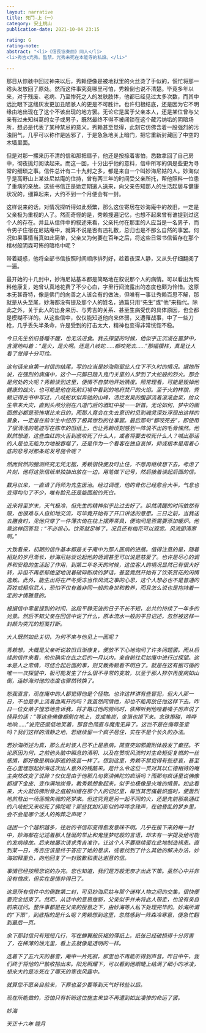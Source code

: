 ```yaml
---
layout: narrative
title: 死鬥-上（一）
category: 安土桃山
publication-date: 2021-10-04 23:15

rating: G
rating-note:
abstract: "<li>《信長協奏曲》同人</li>
<li>秀吉x光秀。監禁。光秀未死在本能寺的私設。</li>"

---
```

那日从惊骇中回过神来以后，秀赖便像是被地狱里的火丝烫了手似的，慌忙将那一绺头发放回了原处。然而这件事究竟哪里可怕，秀赖倒也说不清楚。毕竟多年以来，对于残废、老病、乃至惨死之人的发肤肢体，他都已经见过太多次数，而其中远比眼下这缕灰发更加丑陋骇人的更是不可胜计。也许归根结底，还是因为它不明缘由地出现在了这个不该出现的地方罢。无论它是属于父亲本人，还是某位曾与父亲有过未知纠葛的女子或男子，既然最终不得不被闭锁在这个藏污纳垢的阴暗场所，想必是代表了某种禁忌的意义。秀赖甚至觉得，此刻它仿佛含着一股强烈的污浊阴气，几乎可以称作是凶邪了，于是急急地关上暗门，把它重新封藏回了中空的木墙里面。
 
但是对那一摞来历不清的信和那把扇子，他还是按捺着害怕，悉数拿回了自己房中，彻夜挑灯阅读起来。而这一回，十分出乎他的意料，信中所写的俱是些更为寻常的细琐之事。信件总计有二十九封之多，都是来自一个叫妙海尼姑的人。妙海似乎是高野山上某处尼姑庵的住持，曾有两三年的时间受父亲所托，帮他照料一位患了重病的亲故。这些书信正是她定期遣人送来，向父亲告知那人的生活起居与健康状况的，细算起来，大约不到一个月便会有一封。
 
这样说来的话，对情况探听得如此频繁，那么这位寄居在妙海庵中的故旧，一定是父亲极为重视的人了。然而奇怪的是，秀赖搜遍记忆，也想不起来曾有谁提到过这个人的存在。并且从信件中的叙述来看，父亲托付在那里的人应当是一名男子，而令男子住宿在尼姑庵中，就算不说是否有违礼数，总归也是不那么自然的事罢。何况如果事情当真如此简单，父亲又为何要在百年之后，将这些日常书信留存在那个棺材般阴森可怖的暗格中呢？
 
带着疑惑，他将全部书信按照时间顺序排列好，趁着夜深人静，又从头仔细翻阅了一遍。
 
最开始的十几封中，妙海尼姑基本都是简略地在叙说那个人的病情。可以看出为照料他康复，她曾认真地花费了不少心血，字里行间流露出的态度也颇为怜惜。这原本无甚奇特，像是佛门的向善之人该会有的做法，但唯有一事让秀赖百思不解，那就是从头至尾，妙海都没有提及那个人的姓名，通篇只用“先生”或“他”来指代。除此之外，关于此人的出身来历、与秀吉的关系、甚至生病受伤的具体原因，也全都是模糊不详的。从这些信中，仅仅能知道他向来体弱，又遭罹战事，中了一些刀枪，几乎丢失半条命，许是受到的打击太大，精神也变得非常恍惚不稳。
 
<i>今日先生依旧昏睡不醒，也无法进食。我去探望的时候，他似乎正沉浸在噩梦中，含混地叫着：“是火，是火啊。还是八岐蛇……都咬死去……”那幅模样，真是让人看了觉得十分可怜。
 
这句话来自第一封信的结尾，写的应当是妙海刚留此人住下不久时的情况。据她所说，在强烈的病痛中，这个一只脚已踏入鬼门关里的人梦到了大蛇般的烈火。那会是何处的火呢？秀赖读到这里，便情不自禁地开始猜度。照常理看，可能是毁掉他健康的战火，也可能是他在死前幻境中看到的地府焚尸的火焰。至于火的样貌，秀赖记得古书中写过，八岐蛇状似奔驰的山峰，溃烂发臭的腹部流着滚滚血浆，给众生带来大灾，直到头颅分别在八道门后的酒缸中被一一斩首。无论如何，梦中的画面想必都是恐怖堪比末日的，而那人竟会在失去意识时见到魂灵深处浮现出这样的景象，一定是在前半生中经历了极其惨烈的往事罢。最后那句“都咬死去”，即使用了很清浅的笔迹写在陈年的旧纸上，也让秀赖顷刻感到一阵说不出的毛骨悚然。他默然想道，这些血红的火舌到底咬死了什么人，或者将要去咬死什么人？喊出那话的人是也无能为力地被吞噬了，还是作为一个看客在独自哀悼，抑或根本是用着心底的悲号对那条蛇发号施令呢？
 
然而贸然的臆测终究无凭无据，秀赖很快便及时止住，不愿再继续想下去。考虑了片刻，他将这张信纸单独抽出放在一边，用笔做下记号，然后接着读起后面的信。

<i>数月以来，一直请了药师为先生医治。经过调理，他的骨伤已经愈合大半，气息也变得均匀了不少，唯有脸孔还是能面般的死白。
 
<i>近来将至岁末，天气极冷，但先生的精神似乎比过去好了。纵然清醒的时间依然有限，也很难与人自如地交流，可毕竟开始有了开口讲话的意愿。三日之前，当我送去膳食时，见他只穿了一件薄衣倚在枕上摆弄茶具，便询问是否需要添加暖炉。他竟这样回答我：“不必担心。饮茶就足够了，况且还有梅花可以观赏。风流即清寒啊。”
 
大致看来，初期的信件基本都是关于庵中为那人医病的进展。值得注意的是，随着相处的岁月渐长，妙海尼姑谈论起他的语调甚至可以说是慈爱了。也许是尽心的调养和安稳的生活起了作用，到第二年冬天的时候，这位客人的境况显然已有很大好转，非但不再悲郁绝望地说着破碎断续的梦话，甚至竟然开始有了饮茶赏花的闲情逸致。此外，能生出将在严冬受冻当作风流之事的心思，这个人想必也不是普通的百姓或粗俗武人，恐怕不仅有着非同一般的身世和教养，而且怎么说也是抱持着一定的才情雅意的。
 
根据信中零星提到的时间，这段平静无波的日子不长不短，总共约持续了一年多的光景。然后不知父亲在回信中说了什么，原本流水一般的平日记述，忽然被这样一封颇为突兀的短笺打断。
 
<i>大人既然如此关切，为何不来与他见上一面呢？
 
秀赖想，大概是父亲听说故旧日渐康复，便放不下心地询问了许多问题罢。而从后续的信件来看，他也确实在此之后的一月以内，亲自前往尼姑庵中进行过探望。这本是人之常情，可结合起后面的事，则又教秀赖看不明白了。就是在这有据可循的唯一一次探望中，极可能发生了什么很不寻常的变故，以至于那人猝尔再度病如山倒，连妙海对他的态度也骤然转换了。
 
<i>恕我直言，现在庵中的人都觉得他是个怪物。也许这样讲有些冒犯，但大人那一日，不也是手上流着血离开的吗？我虽然同情他，却也不能再放任他这样下去。昨日一位女弟子惶恐地告诉我，将才路过他的房间时，依稀听到他哑着嗓子厉声说了怪异的话：“等这些佛像都倒在地上，变成焦炭，金箔也掉下来。念珠擦碰，哗哗地响……”说完还低低地笑着，那音色简直与魔鬼无异了。这岂不是在侮辱圣堂吗？我们这样的清静之地，若继续留一个疯子居住，实在不是个长久的办法。
 
若妙海所述为真，那么此时该人已不止是患病，简直突如邪魔附体般发了癫狂。不论原因为何，之前他头脑中瞬息的清明、以及在赞叹风流时对生命短促复燃的一丝感情，都好像是稍纵即逝的夜昙一样了。想到这里，秀赖不禁觉得有些悲哀，甚至在心里埋怨起妙海这次出人意外的残酷来。是什么令这位一贯对其以仁德相待的庵主突然改变了说辞？仅仅是由于他那几句亵渎佛陀的疯话吗？而那句疯话里说佛像都褪下金皮、变作满地炭骨，教秀赖想象起来，似乎也极像是火难的情景。如此看来，大火就仿佛附骨之疽般纠缠在那个人的记忆里，每当其苦痛最炽盛时，便轰烈地煎熬出一场落魄失魂的死梦来。但这究竟是另一起不同的火，还是先前那条通红的八岐蛇又来咬死了佛陀呢？那些犹如幻影似的哗哗念珠声，在他昏乱的梦乡里，会不会是哪个活人的殉葬之声呢？
 
谜团一个个越积越多，往后的书信却变得愈发意味不明。几乎在接下来的每一封中，妙海都在记述着那人怪诞的举止和鬼怪梦呓般的言语，却未有一字提及他可能的发病缘故。后来她屡次请求秀吉准许，让这个人不要继续留在此地制造祸患。直到某一日，秀吉应该是终于答应了她的恳求，或者找到了什么其他的解决办法，妙海如释重负，向他回复了一封致歉和表达谢意的信。
 
<i>事情已经按照您说的办完。您也知道，我们是万般无奈才出此下策。虽然心中并非没有愧疚，但实在是情非得已了。
 
这是所有信件中的倒数第二封，可见妙海尼姑与那个谜样人物之间的交集，很快便要完全结束了。然而，从话中的意思推断，父亲似乎并未将此人带走，也没有亲自前来过问。整件事都是在父亲的授意之下，由妙海等人私下处理完毕的。妙海所谓的“下策”，到底指的是什么呢？秀赖想到这里，忽然感到一阵森冷寒意，便急忙翻到最后一页。
 
余下那封信只有短短几行，写在蝉翼般灰褐的薄纸上。纸张已经破损得十分厉害了，在稀薄的烛光里，看上去就像是透明的一样。
 
 
<i>连着下了五六天的暴雪，庵中一片死寂，那里也不再能听得到声音。昨日中午，我们终于将他的尸骸收拾出来。阳光照耀下，可以看到他眼睫上结满了细小的冰凌，想来大约是冻死在了哪天的寒夜风露中。
 
<i>就算您不愿亲自前来，下葬也至少要等到天气好转些以后。
 
<i>现在所能做的，恐怕只有祈盼这位施主来世不再遭到如此凄惨的命运了罢。
 
<i>妙海
 
<i>天正十六年 睦月
